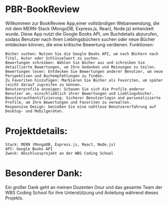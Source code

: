 # PBR-BookReview

Willkommen zur BookReview App,einer vollständigen Webanwendung, die mit dem MERN-Stack (MongoDB, Express.js, React, Node.js) entwickelt wurde. Diese App nutzt die Google Books API, um Buchdetails abzurufen, sodass Benutzer nach ihren Lieblingsbüchern suchen oder neue Bücher entdecken können, die eine kritische Bewertung verdienen.
Funktionen:

    Bücher suchen: Nutzen Sie die Google Books API, um nach Büchern nach Titel, Autor oder Schlüsselwort zu suchen.
    Bewertungen schreiben: Wählen Sie Bücher aus und schreiben Sie detaillierte Bewertungen, um Ihre Gedanken und Meinungen zu teilen.
    Bewertungen lesen: Entdecken Sie Bewertungen anderer Benutzer, um neue Perspektiven und Buchempfehlungen zu finden.
    Zu Favoriten hinzufügen: Markieren Sie Bücher als Favoriten, um später leicht darauf zugreifen zu können.
    Benutzerprofile anzeigen: Schauen Sie sich die Profile anderer Benutzer an, einschließlich ihrer Bewertungen und Lieblingsbücher.
    Benutzerauthentifizierung: Sicherer Benutzerlogin und personalisierte Profile, um Ihre Bewertungen und Favoriten zu verwalten.
    Responsive Design: Genießen Sie eine nahtlose Benutzererfahrung auf Desktop- und Mobilgeräten.

# Projektdetails:

    Stack: MERN (MongoDB, Express.js, React, Node.js)
    API: Google Books API
    Zweck: Abschlussprojekt an der WBS Coding School

# Besonderer Dank:

Ein großer Dank geht an meinen Dozenten Onur und das gesamte Team der WBS Coding School für ihre Unterstützung und Anleitung während dieses Projekts.

